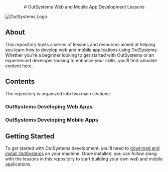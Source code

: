 <center># OutSystems Web and Mobile App Development Lessons</center>


![OutSystems Logo](<https://diginationmea.com/w/wp-content/uploads/2021/01/OutSystems-logo.png>)

## About

This repository hosts a series of lessons and resources aimed at helping you learn how to develop web and mobile applications using OutSystems. Whether you're a beginner looking to get started with OutSystems or an experienced developer looking to enhance your skills, you'll find valuable content here.

## Contents

The repository is organized into two main sections:

### OutSystems Developing Web Apps

### OutSystems Developing Mobile Apps

## Getting Started

To get started with OutSystems development, you'll need to [download and install OutSystems](https://www.outsystems.com/downloads/) on your machine. Once installed, you can follow along with the lessons in this repository to start building your own web and mobile applications.

